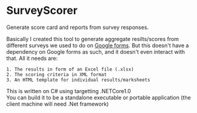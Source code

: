 # SurveyScorer

Generate score card and reports from survey responses.

Basically I created this tool to generate aggregate resilts/scores from different surveys we used to do on [Google forms](https://www.google.com/forms/about/). But this doesn't have a dependency on Google forms as such, and it doesn't even interact with that. All it needs are:

    1. The results in form of an Excel file (.xlsx)
    2. The scoring criteria in XML format
    3. An HTML template for individual results/marksheets
    
This is written on C# using targetting .NETCore1.0  
You can build it to be a standalone executable or portable application (the client machine will need .Net framework)
